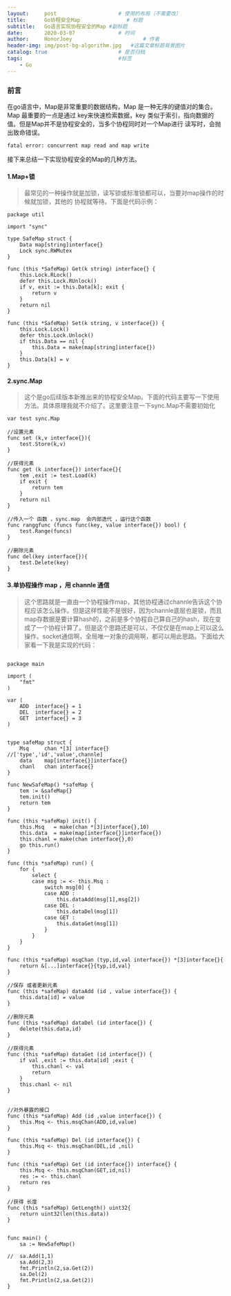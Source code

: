 ```yaml
---
layout:     post   				    # 使用的布局（不需要改）
title:      Go协程安全Map				# 标题 
subtitle:   Go语言实现协程安全的Map #副标题
date:       2020-03-07 				# 时间
author:     HonorJoey 						# 作者
header-img: img/post-bg-algorithm.jpg 	#这篇文章标题背景图片
catalog: true 						# 是否归档
tags:								#标签
    - Go
---
```


### 前言
在go语言中，Map是非常重要的数据结构，Map 是一种无序的键值对的集合。Map 最重要的一点是通过 key来快速检索数据，key 类似于索引，指向数据的值。但是Map并不是协程安全的，当多个协程同时对一个Map进行 读写时，会抛出致命错误。
```
fatal error: concurrent map read and map write
```
接下来总结一下实现协程安全的Map的几种方法。
#### 1.Map+锁
> 最常见的一种操作就是加锁，读写锁或标准锁都可以，当要对map操作的时候就加锁，其他的 协程就等待。下面是代码示例：

```golang
package util

import "sync"

type SafeMap struct {
    Data map[string]interface{}
    Lock sync.RWMutex
}

func (this *SafeMap) Get(k string) interface{} {
    this.Lock.RLock()
    defer this.Lock.RUnlock()
    if v, exit := this.Data[k]; exit {
        return v
    }
    return nil
}

func (this *SafeMap) Set(k string, v interface{}) {
    this.Lock.Lock()
    defer this.Lock.Unlock()
    if this.Data == nil {
        this.Data = make(map[string]interface{})
    }
    this.Data[k] = v
}
```
#### 2.sync.Map
> 这个是go后续版本新推出来的协程安全Map。下面的代码主要写一下使用方法。具体原理我就不介绍了。这里要注意一下sync.Map不需要初始化

```golang
var test sync.Map

//设置元素
func set (k,v interface{}){
    test.Store(k,v)
}

//获得元素
func get (k interface{}) interface{}{
    tem ,exit := test.Load(k)
    if exit {
        return tem
    }
    return nil
}

//传入一个 函数 ，sync.map  会内部迭代 ，运行这个函数
func ranggfunc (funcs func(key, value interface{}) bool) {
    test.Range(funcs)
}

//删除元素
func del(key interface{}){
    test.Delete(key)
}
```
#### 3.单协程操作 map ，用 channle 通信
> 这个思路就是一直由一个协程操作map，其他协程通过channle告诉这个协程应该怎么操作。但是这样性能不是很好，因为channle底层也是锁，而且map存数据是要计算hash的，之前是多个协程自己算自己的hash，现在变成了一个协程计算了。但是这个思路还是可以，不仅仅是在map上可以这么操作。socket通信啊，全局唯一对象的调用啊，都可以用此思路。下面给大家看一下我是实现的代码：

```golang

package main

import (
    "fmt"
)

var (
    ADD  interface{} = 1
    DEL  interface{} = 2
    GET  interface{} = 3
)


type safeMap struct {
    Msq     chan *[3] interface{}       //['type','id','value',channle]
    data    map[interface{}]interface{}
    chanl   chan interface{}
}

func NewSafeMap() *safeMap {
    tem := &safeMap{}
    tem.init()
    return tem
}

func (this *safeMap) init() {
    this.Msq   = make(chan *[3]interface{},10)
    this.data  = make(map[interface{}]interface{})
    this.chanl = make(chan interface{},0)
    go this.run()
}

func (this *safeMap) run() {
    for {
        select {
        case msg := <- this.Msq :
            switch msg[0] {
            case ADD :
                this.dataAdd(msg[1],msg[2])
            case DEL :
                this.dataDel(msg[1])
            case GET :
                this.dataGet(msg[1])
            }
        }
    }
}

func (this *safeMap) msqChan (typ,id,val interface{}) *[3]interface{}{
    return &[...]interface{}{typ,id,val}
}

//保存 或者更新元素
func (this *safeMap) dataAdd (id , value interface{}) {
    this.data[id] = value
}

//删除元素
func (this *safeMap) dataDel (id interface{}) {
    delete(this.data,id)
}

//获得元素
func (this *safeMap) dataGet (id interface{}) {
    if val ,exit := this.data[id] ;exit {
        this.chanl <- val
        return
    }
    this.chanl <- nil
}


//对外暴露的接口
func (this *safeMap) Add (id ,value interface{}) {
    this.Msq <- this.msqChan(ADD,id,value)
}

func (this *safeMap) Del (id interface{}) {
    this.Msq <- this.msqChan(DEL,id ,nil)
}

func (this *safeMap) Get (id interface{}) interface{} {
    this.Msq <- this.msqChan(GET,id,nil)
    res := <- this.chanl
    return res
}

//获得 长度
func (this *safeMap) GetLength() uint32{
    return uint32(len(this.data))
}


func main() {
    sa := NewSafeMap()

//  sa.Add(1,1)
    sa.Add(2,3)
    fmt.Println(2,sa.Get(2))
    sa.Del(2)
    fmt.Println(2,sa.Get(2))
}
```